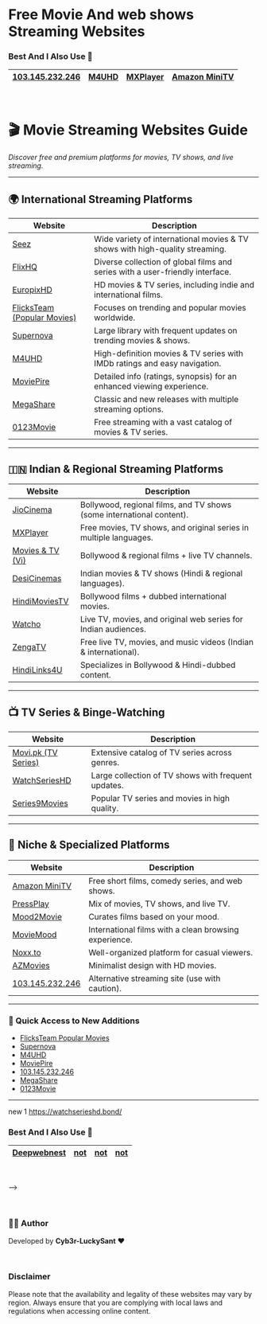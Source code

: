 # Free Movie And web shows Streaming Websites 

### Best And I Also Use 💖

| **[103.145.232.246](http://103.145.232.246/)**      | **[M4UHD](https://m4uhd.com.co/)**  |    **[MXPlayer](https://www.mxplayer.in/)**      | **[Amazon MiniTV](https://www.amazon.in/minitv)**  |  
|-------------------|------------------|-------------------|------------------|
<br>

# 🎬 Movie Streaming Websites Guide  

*Discover free and premium platforms for movies, TV shows, and live streaming.*  

---

## **🌍 International Streaming Platforms**  

| Website | Description |  
|---------|-------------|  
| [Seez](https://seez.su/) | Wide variety of international movies & TV shows with high-quality streaming. |  
| [FlixHQ](https://flixhq.click/home) | Diverse collection of global films and series with a user-friendly interface. |  
| [EuropixHD](https://europixhd.site/) | HD movies & TV series, including indie and international films. |  
| [FlicksTeam (Popular Movies)](https://flicksteam.com/movie-popular) | Focuses on trending and popular movies worldwide. |  
| [Supernova](https://supernova.to/) | Large library with frequent updates on trending movies & shows. |  
| [M4UHD](https://m4uhd.com.co/) | High-definition movies & TV series with IMDb ratings and easy navigation. |  
| [MoviePire](https://moviepire.net/) | Detailed info (ratings, synopsis) for an enhanced viewing experience. |  
| [MegaShare](https://megashare.com/) | Classic and new releases with multiple streaming options. |  
| [0123Movie](https://ww19.0123movie.net/) | Free streaming with a vast catalog of movies & TV series. |  

---

## **🇮🇳 Indian & Regional Streaming Platforms**  

| Website | Description |  
|---------|-------------|  
| [JioCinema](https://www.jiocinema.com/) | Bollywood, regional films, and TV shows (some international content). |  
| [MXPlayer](https://www.mxplayer.in/) | Free movies, TV shows, and original series in multiple languages. |  
| [Movies & TV (Vi)](https://moviesandtv.myvi.in/) | Bollywood & regional films + live TV channels. |  
| [DesiCinemas](https://desicinemas.tv/) | Indian movies & TV shows (Hindi & regional languages). |  
| [HindiMoviesTV](https://www.hindimoviestv.com/) | Bollywood films + dubbed international movies. |  
| [Watcho](https://www.watcho.com/) | Live TV, movies, and original web series for Indian audiences. |  
| [ZengaTV](http://www.zengatv.com/) | Free live TV, movies, and music videos (Indian & international). |  
| [HindiLinks4U](https://hindilinks4u.express/) | Specializes in Bollywood & Hindi-dubbed content. |  

---

## **📺 TV Series & Binge-Watching**  

| Website | Description |  
|---------|-------------|  
| [Movi.pk (TV Series)](https://www.movi.pk/genre/tv-series/) | Extensive catalog of TV series across genres. |  
| [WatchSeriesHD](https://watchserieshd.tv/) | Large collection of TV shows with frequent updates. |  
| [Series9Movies](https://series9movies.com/home) | Popular TV series and movies in high quality. |  

---

## **🎥 Niche & Specialized Platforms**  

| Website | Description |  
|---------|-------------|  
| [Amazon MiniTV](https://www.amazon.in/minitv) | Free short films, comedy series, and web shows. |  
| [PressPlay](https://pressplay.top/home/) | Mix of movies, TV shows, and live TV. |  
| [Mood2Movie](https://mood2movie.com/) | Curates films based on your mood. |  
| [MovieMood](https://moviemood.ru/index-en.html) | International films with a clean browsing experience. |  
| [Noxx.to](https://noxx.to/) | Well-organized platform for casual viewers. |  
| [AZMovies](https://azmovies.xyz/) | Minimalist design with HD movies. |  
| [103.145.232.246](http://103.145.232.246/) | Alternative streaming site (use with caution). |  

---

### **🔗 Quick Access to New Additions**  
- [FlicksTeam Popular Movies](https://flicksteam.com/movie-popular)  
- [Supernova](https://supernova.to/)  
- [M4UHD](https://m4uhd.com.co/)  
- [MoviePire](https://moviepire.net/)  
- [103.145.232.246](http://103.145.232.246/)  
- [MegaShare](https://megashare.com/)  
- [0123Movie](https://ww19.0123movie.net/)  

---


new 
1
https://watchserieshd.bond/

### Best And I Also Use 💖

| **[Deepwebnest](https://deepwebnest.com/)**      | **[not](not)**  |    **[not]()**      | **[not]()**  |  
|-------------------|------------------|-------------------|------------------|
<br>

-->

<br>

### 👨‍💻 Author  
Developed by **Cyb3r-LuckySant** ❤️  

<br>

### Disclaimer
Please note that the availability and legality of these websites may vary by region. Always ensure that you are complying with local laws and regulations when accessing online content.

